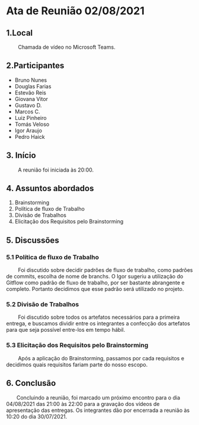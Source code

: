 # Ata de Reunião 02/08/2021
## 1.Local
&emsp;&emsp; Chamada de vídeo no Microsoft Teams.

## 2.Participantes
 - Bruno Nunes
 - Douglas Farias
 - Estevão Reis
 - Giovana Vitor
 - Gustavo D.
 - Marcos C.
 - Luiz Pinheiro
 - Tomás Veloso
 - Igor Araujo
 - Pedro Haick

 ## 3. Início
 &emsp;&emsp; A reunião foi iniciada às 20:00.

 ## 4. Assuntos abordados
 1. Brainstorming
 2. Política de fluxo de Trabalho
 3. Divisão de Trabalhos
 4. Elicitação dos Requisitos pelo Brainstorming

 ## 5. Discussões
 ### 5.1 Política de fluxo de Trabalho
 &emsp;&emsp; Foi discutido sobre decidir padrões de fluxo de trabalho, como padrões de commits, escolha de nome de branchs. O Igor sugeriu a utilização do Gitflow como padrão de fluxo de trabalho, por ser bastante abrangente e completo. Portanto decidimos que esse padrão será utilizado no projeto.

 ### 5.2 Divisão de Trabalhos
  &emsp;&emsp; Foi discutido sobre todos os artefatos necessários para a primeira entrega, e buscamos dividir entre os integrantes a confecção dos artefatos para que seja possível entre-los em tempo hábil. 

### 5.3 Elicitação dos Requisitos pelo Brainstorming
  &emsp;&emsp; Após a aplicação do Brainstorming, passamos por cada requisitos e decidimos quais requisitos fariam parte do nosso escopo. 

## 6. Conclusão
  Concluindo a reunião, foi marcado um próximo encontro para o dia 04/08/2021 das 21:00 às 22:00 para a gravação dos vídeos de apresentação das entregas. Os integrantes dão por encerrada a reunião às 10:20 do dia 30/07/2021.